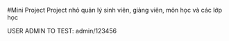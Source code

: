 #Mini Project
Project nhỏ quản lý sinh viên, giảng viên, môn học và các lớp học

USER ADMIN TO TEST: admin/123456
